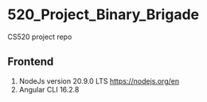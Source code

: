 # 520_Project_Binary_Brigade
CS520 project repo

## Frontend
1. NodeJs version 20.9.0 LTS https://nodejs.org/en
2. Angular CLI 16.2.8
